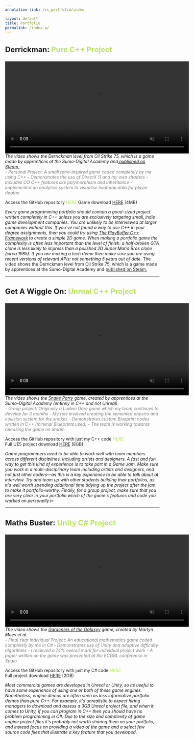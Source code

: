 ```yaml
---
annotation-link: /cs_portfolio/index

layout: default
title: Portfolio
permalink: /index-a/
---
```


<style>
  .project-title
  {
    font-size: 24px;
	font-weight: bold;
	padding-top: 10px;
  }
  
  .project-type
  {
	color: rgb(181, 232, 83);
  }
  
  .project-desc
  {
	text-align: left;  
	font-style: italic;
	color: grey;
  }
  
  .project-link, .project-link:visited
  {
	font-style: italic;
	color: rgb(181, 232, 83);
  text-decoration: none;
  }
  .project-link:hover
  {
    text-decoration: underline;
  }  
</style>


<p class="project-title">Derrickman: <span class="project-type">Pure C++ Project</span></p>

<video width="600" controls loop autoplay muted playsinline>
  <source src="{{ site.url }}{{ site.baseurl }}/assets/Oil Strike 75.mp4" type="video/mp4">
  Your browser does not support the video tag.
</video>

<span class="annotate-highlight">
<i>The video shows the Derrickman level from Oil Strike 75, which is a game made by apprentices at the Sumo-Digital Academy and<a href="https://store.steampowered.com/app/2740090/Oil_Strike_75/"> published on Steam.</a></i>
</span>

<br>

<div class="project-desc" markdown="1">
- Personal Project: A small retro-inspired game coded completely by me using C++
- Demonstrates the use of DirectX 11 and my own shaders
- Includes OO C++ features like polymorphism and inheritance
- Implemented an analytics system to visualise heatmap data for player deaths
</div>

Access the GitHub repository <a href="https://www.example.com" class="project-link">HERE</a>
Game download <a href="https://www.example.com">HERE</a> (4MB) <br>

<span class="annotate-highlight">
<i>Every game programming portfolio should contain a good-sized project written completely in C++ unless you are exclusively targeting small, indie game development companies. You are unlikely to be interviewed at larger companies without this. If you've not found a way to use C++ in your degree assignments, then you could try using <a href="https://github.com/sumo-digital-academy/playbuffer">The PlayBuffer C++ Framework</a> to create a simple 2D game. When making a portfolio game the complexity is often less important than the level of finish: a half-broken GTA clone is less likely to impress than a polished 2D Super Mario Bros clone (circa 1985). If you are making a tech demo then make sure you are using recent versions of relevant APIs: not something 5 years out of date.</i>
The video shows the Derrickman level from Oil Strike 75, which is a game made by apprentices at the Sumo-Digital Academy and <a href="https://store.steampowered.com/app/2740090/Oil_Strike_75/">published on Steam.</a></i>
</span>

----------------------


<p class="project-title">Get A Wiggle On: <span class="project-type">Unreal C++ Project</span></p>

<video width="600" controls loop autoplay muted playsinline>
  <source src="{{ site.url }}{{ site.baseurl }}/assets/Snake%20Party.mp4" type="video/mp4">
  Your browser does not support the video tag.
</video>

<span class="annotate-highlight">
<i>The video shows the <a href="https://www.sumo-digital.com/sumo-digital-academy-create-a-halftime-hit-for-sheffield-wednesday-football-club/">Snake Party</a> game, created by apprentices at the Sumo-Digital Academy (entirely in C++ and not Unreal).</i>
</span>

<br>

<div class="project-desc" markdown="1">
- Group project: Originally a Ludem Dare game which my team continues to develop for 3 months 
- My role involved creating the semented physics and collision system for the snakes
- Demonstrates custom Blueprint nodes written in C++ (minimal Blueprints used)
- The team is working towards releasing the game on Steam
</div>
 
Access the GitHub repository with just my C++ code <a href="https://www.example.com" class="project-link">HERE</a> <br>
Full UE5 project download <a href="https://www.example.com">HERE</a> (8GB)

<span class="annotate-highlight">
<i>Game programmers need to be able to work well with team members across different disciplines, including artists and designers. A fast and fun way to get this kind of experience is to take part in a Game Jam. Make sure you work in a multi-disciplinary team including artists and designers, and not just other coders—as this is a key experience to be able to talk about at interview. Try and team up with other students building their portfolios, as it's well worth spending additional time tidying up the project after the jam to make it portfolio-worthy. Finally, for a group project, make sure that you are very clear in your portfolio which of the game's features and code you worked on personally.</i>i>
</span>

----------------------

<p class="project-title">Maths Buster: <span class="project-type">Unity C# Project</span></p>

<video width="600" controls loop autoplay muted playsinline>
  <source src="{{ site.url }}{{ site.baseurl }}/assets/Gardeners of the Galaxy.mp4" type="video/mp4">
  Your browser does not support the video tag.
</video>

<span class="annotate-highlight">
<i>The video shows the <a href="https://dl.acm.org/doi/abs/10.1145/3130859.3131315">Gardeners of the Galaxyy</a> game, created by Martyn Mees et al.</i></i>
</span>

<br>

<div class="project-desc" markdown="1">
- Final Year Individual Project: An educational mathematics game coded completely by me in C#
- Demonstrates use of Unity and adaptive difficulty algorithms
- I recieved a 74% overall mark for individual project work
- A paper written on the game was presented at the ECGBL conference in Spain
</div>
 
Access the GitHub repository with just my C# code <a href="https://www.example.com" class="project-link">HERE</a> <br>
Full project download <a href="https://www.example.com">HERE</a> (2GB)

<span class="annotate-highlight">
<i>Most commercial games are developed in Unreal or Unity, so its useful to have some experience of using one or both of these game engines. Nonetheless, engine demos are often seen as less informative portfolio demos than pure C++. For example, it's unrealistic to expect hiring managers to download and assess a 3GB Unreal project file, and when it comes to Unity, if you can program in C++ then you should have no problem programming in C#.  Due to the size and complexity of game engine project files it's probably not worth sharing them on your portfolio, and instead focus on providing a video of the game and a select few source code files that illustrate a key feature that you developed.</i>
</span>

